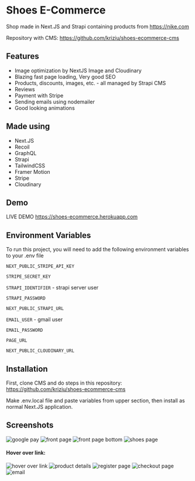 # Shoes E-Commerce

Shop made in Next.JS and Strapi containing products from https://nike.com

Repository with CMS: https://github.com/kriziu/shoes-ecommerce-cms
## Features

- Image optimization by NextJS Image and Cloudinary
- Blazing fast page loading, Very good SEO
- Products, discounts, images, etc. - all managed by Strapi CMS
- Reviews
- Payment with Stripe
- Sending emails using nodemailer
- Good looking animations
## Made using
- Next.JS
- Recoil
- GraphQL
- Strapi
- TailwindCSS
- Framer Motion
- Stripe
- Cloudinary
## Demo

LIVE DEMO https://shoes-ecommerce.herokuapp.com


## Environment Variables

To run this project, you will need to add the following environment variables to your .env file

`NEXT_PUBLIC_STRIPE_API_KEY`

`STRIPE_SECRET_KEY`

`STRAPI_IDENTIFIER` - strapi server user

`STRAPI_PASSWORD`

`NEXT_PUBLIC_STRAPI_URL`

`EMAIL_USER` - gmail user

`EMAIL_PASSWORD`

`PAGE_URL`

`NEXT_PUBLIC_CLOUDINARY_URL`
## Installation

First, clone CMS and do steps in this repository: https://github.com/kriziu/shoes-ecommerce-cms

Make .env.local file and paste variables from upper section, then install as normal Next.JS application.
## Screenshots

![google pay](https://i.imgur.com/b4dGYga.jpeg)
![front page](https://i.imgur.com/KMUSuim.png)
![front page bottom](https://i.imgur.com/IlbI8SD.png)
![shoes page](https://i.imgur.com/8yf4kaL.png)
#### Hover over link:
![hover over link](https://i.imgur.com/N1v8KcN.png)
![product details](https://i.imgur.com/dBf2C08.png)
![register page](https://i.imgur.com/TeqjTx3.png)
![checkout page](https://i.imgur.com/IhJqtfQ.png)
![email](https://i.imgur.com/ogWBc7K.png)
